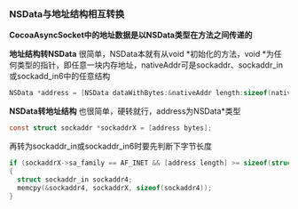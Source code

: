 ### NSData与地址结构相互转换



**CocoaAsyncSocket中的地址数据是以NSData类型在方法之间传递的** 



**地址结构转NSData** 
很简单，NSData本就有从void *初始化的方法，void *为任何类型的指针，即任意一块内存地址，nativeAddr可是sockaddr、sockaddr_in或sockadd_in6中的任意结构

```c
NSData *address = [NSData dataWithBytes:&nativeAddr length:sizeof(nativeAddr)];
```



**NSData转地址结构** 
也很简单，硬转就行，address为NSData*类型

```c
const struct sockaddr *sockaddrX = [address bytes];
```

再转为sockaddr_in或sockaddr_in6时要先判断下字节长度

```c
if (sockaddrX->sa_family == AF_INET && [address length] >= sizeof(struct sockaddr_in))
{
  struct sockaddr_in sockaddr4;
  memcpy(&sockaddr4, sockaddrX, sizeof(sockaddr4));
}
```



